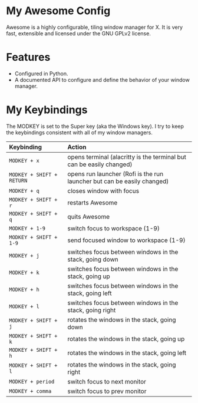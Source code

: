 # My Awesome Config


Awesome is a highly configurable, tiling window manager for X. It is very fast, extensible and licensed under the GNU GPLv2 license.  
# Features
* Configured in Python.
* A documented API to configure and define the behavior of your window manager.

# My Keybindings

The MODKEY is set to the Super key (aka the Windows key).  I try to keep the
keybindings consistent with all of my window managers.

| Keybinding | Action |
| :--- | :--- |
| `MODKEY + x` | opens terminal (alacritty is the terminal but can be easily changed) |
| `MODKEY + SHIFT + RETURN` | opens run launcher (Rofi is the run launcher but can be easily changed) |
| `MODKEY + q` | closes window with focus |
| `MODKEY + SHIFT + r` | restarts Awesome |
| `MODKEY + SHIFT + q` | quits Awesome |
| `MODKEY + 1-9` | switch focus to workspace (1-9) |
| `MODKEY + SHIFT + 1-9` | send focused window to workspace (1-9) |
| `MODKEY + j` | switches focus between windows in the stack, going down |
| `MODKEY + k` | switches focus between windows in the stack, going up |
| `MODKEY + h` | switches focus between windows in the stack, going left |
| `MODKEY + l` | switches focus between windows in the stack, going right |
| `MODKEY + SHIFT + j` | rotates the windows in the stack, going down|
| `MODKEY + SHIFT + k` | rotates the windows in the stack, going up |
| `MODKEY + SHIFT + h` | rotates the windows in the stack, going left|
| `MODKEY + SHIFT + l` | rotates the windows in the stack, going right |
| `MODKEY + period` | switch focus to next monitor |
| `MODKEY + comma` | switch focus to prev monitor |


